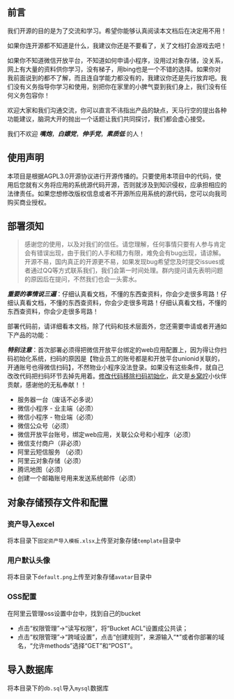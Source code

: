 
## 前言

我们开源的目的是为了交流和学习。希望你能够认真阅读本文档后在决定用不用！

如果你连开源都不知道是什么，我建议你还是不要看了，关了文档打会游戏去吧！

如果你不知道微信开放平台，不知道如何申请小程序，没用过对象存储，没关系，网上有大量的资料供你学习，没有梯子，用bing也是一个不错的选择。如果你对我前面说到的都不了解，而且连自学能力都没有的，我建议你还是先行放弃吧。我们没有义务指导你学习和使用，别把你在家里的小脾气耍到我们身上，我们没有任何义务包容你！

欢迎大家和我们沟通交流，你可以直言不讳指出产品的缺点，天马行空的提出各种功能建议，脑洞大开的抛出一个话题让我们共同探讨，我们都会虚心接受。

我们不欢迎 ***嘴炮***，***白嫖党***，***伸手党***，***素质低*** 的人！

## 使用声明

本项目是根据AGPL3.0开源协议进行开源传播的。只要使用本项目中的代码，使用后您就有义务将应用的系统源代码开源，否则就涉及到知识侵权，应承担相应的法律责任。如果您想修改版权信息或者不开源所应用系统的源代码，您可以向我司购买商业授权。

## 部署须知

> 感谢您的使用，以及对我们的信任。请您理解，任何事情只要有人参与肯定会有错误出现，由于我们的人手和精力有限，难免会有bug出现，请谅解。开源不易，国内真正的开源更不易，如果发现bug希望您及时提交issues或者通过QQ等方式联系我们，我们会第一时间处理。群内提问请先表明问题的原因后在提问，不然我们也会一头雾水。

***重要的事情说三遍***：仔细认真看文档，不懂的东西查资料，你会少走很多弯路！仔细认真看文档，不懂的东西查资料，你会少走很多弯路！仔细认真看文档，不懂的东西查资料，你会少走很多弯路！

部署代码前，请详细看本文档，除了代码和技术层面外，您还需要申请或者开通如下产品的功能：

***特别注意***：首次部署必须得把微信开放平台绑定的web应用配置上，因为得让你扫码初始化系统，扫码的原因是【物业员工的账号都是和开放平台unionid关联的，开通账号也得微信扫码】，不然物业小程序没法登录。如果没有这些条件，就自己改改代码把扫码环节去掉先用着。[修改代码移除扫码初始化](fake-open-wechat.MD)，此文是[乡窝咛](https://gitee.com/woainixwn)小伙伴贡献，感谢他的无私奉献！！


- 服务器一台（废话不必多说）
- 微信小程序 - 业主端（必须）
- 微信小程序 - 物业端（必须）
- 微信公众号（必须）
- 微信开放平台账号，绑定web应用，关联公众号和小程序（必须）
- 微信支付商户（非必须）
- 阿里云短信服务 （必须）
- 阿里云对象存储（必须）
- 腾讯地图（必须）
- 创建一个邮箱账号用来发送系统邮件（必须）

## 对象存储预存文件和配置

### 资产导入excel

将本目录下`固定资产导入模板.xlsx`上传至对象存储`template`目录中

### 用户默认头像

将本目录下`default.png`上传至对象存储`avatar`目录中

### OSS配置

在阿里云管理oss设置中台中，找到自己的bucket

- 点击“权限管理”->“读写权限”，将“Bucket ACL”设置成公共读；
- 点击“权限管理”->“跨域设置”，点击“创建规则”，来源输入“*”或者你部署的域名，“允许methods”选择“GET”和“POST”。

## 导入数据库

将本目录下的`db.sql`导入`mysql`数据库

